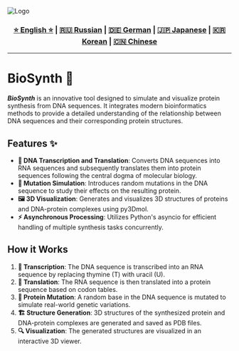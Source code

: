 ![Logo](https://github.com/Solrikk/BioSynth/blob/main/assets/OpenCV%20-%20result/bee.jpg)

<div align="center">
  <h3>
    <a href="https://github.com/Solrikk/BioSynth/blob/main/README.md">⭐ English ⭐</a> |
    <a href="https://github.com/Solrikk/BioSynth/blob/main/README_RU.md">🇷🇺 Russian</a> |
    <a href="https://github.com/Solrikk/BioSynth/blob/main/README_GE.md">🇩🇪 German</a> |
    <a href="https://github.com/Solrikk/BioSynth/blob/main/README_JP.md">🇯🇵 Japanese</a> |
    <a href="https://github.com/Solrikk/BioSynth/blob/main/README_KR.md">🇰🇷 Korean</a> |
    <a href="https://github.com/Solrikk/BioSynth/blob/main/README_CN.md">🇨🇳 Chinese</a>
  </h3>
</div>

-----------------

# BioSynth 🔬

_**BioSynth**_ is an innovative tool designed to simulate and visualize protein synthesis from DNA sequences. It integrates modern bioinformatics methods to provide a detailed understanding of the relationship between DNA sequences and their corresponding protein structures.

## Features ✨

- **🧬 DNA Transcription and Translation**: Converts DNA sequences into RNA sequences and subsequently translates them into protein sequences following the central dogma of molecular biology.
- **🧪 Mutation Simulation**: Introduces random mutations in the DNA sequence to study their effects on the resulting protein.
- **🖼️ 3D Visualization**: Generates and visualizes 3D structures of proteins and DNA-protein complexes using py3Dmol.
- **⚡ Asynchronous Processing**: Utilizes Python's asyncio for efficient handling of multiple synthesis tasks concurrently.

## How it Works

1. **📝 Transcription**: The DNA sequence is transcribed into an RNA sequence by replacing thymine (T) with uracil (U).
2. **🔄 Translation**: The RNA sequence is then translated into a protein sequence based on codon tables.
3. **🧬 Protein Mutation**: A random base in the DNA sequence is mutated to simulate real-world genetic variations.
4. **🏗️ Structure Generation**: 3D structures of the synthesized protein and DNA-protein complexes are generated and saved as PDB files.
5. **🔍 Visualization**: The generated structures are visualized in an interactive 3D viewer.
